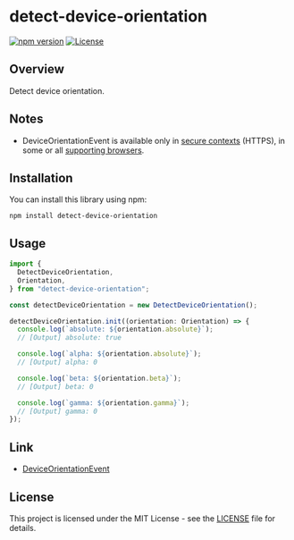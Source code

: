 # detect-device-orientation

[![npm version](https://badge.fury.io/js/detect-device-orientation.svg)](https://badge.fury.io/js/detect-device-orientation)
[![License](https://img.shields.io/badge/license-MIT-blue.svg)](https://opensource.org/licenses/MIT)

## Overview

Detect device orientation.

## Notes

- DeviceOrientationEvent is available only in [secure contexts](https://developer.mozilla.org/en-US/docs/Web/Security/Secure_Contexts) (HTTPS), in some or all [supporting browsers](https://developer.mozilla.org/en-US/docs/Web/API/Device_orientation_events/Detecting_device_orientation#browser_compatibility).

## Installation

You can install this library using npm:

```shell
npm install detect-device-orientation
```

## Usage

```typescript
import {
  DetectDeviceOrientation,
  Orientation,
} from "detect-device-orientation";

const detectDeviceOrientation = new DetectDeviceOrientation();

detectDeviceOrientation.init((orientation: Orientation) => {
  console.log(`absolute: ${orientation.absolute}`);
  // [Output] absolute: true

  console.log(`alpha: ${orientation.absolute}`);
  // [Output] alpha: 0

  console.log(`beta: ${orientation.beta}`);
  // [Output] beta: 0

  console.log(`gamma: ${orientation.gamma}`);
  // [Output] gamma: 0
});
```

## Link

- [DeviceOrientationEvent](https://developer.mozilla.org/en-US/docs/Web/API/DeviceOrientationEvent)

## License

This project is licensed under the MIT License - see the [LICENSE](LICENSE) file for details.
